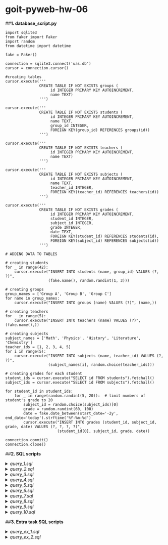 # goit-pyweb-hw-06

##**1. database_script.py**

```
import sqlite3
from faker import Faker
import random
from datetime import datetime

fake = Faker()

connection = sqlite3.connect('uas.db')
cursor = connection.cursor()

#creating tables
cursor.execute('''
               CREATE TABLE IF NOT EXISTS groups (
                    id INTEGER PRIMARY KEY AUTOINCREMENT,
                    name TEXT)
               ''')

cursor.execute('''
               CREATE TABLE IF NOT EXISTS students (
                    id INTEGER PRIMARY KEY AUTOINCREMENT,
                    name TEXT,
                    group_id INTEGER,
                    FOREIGN KEY(group_id) REFERENCES groups(id))
               ''')

cursor.execute('''
               CREATE TABLE IF NOT EXISTS teachers (
                    id INTEGER PRIMARY KEY AUTOINCREMENT,
                    name TEXT)
               ''')

cursor.execute('''
               CREATE TABLE IF NOT EXISTS subjects (
                    id INTEGER PRIMARY KEY AUTOINCREMENT,
                    name TEXT,
                    teacher_id INTEGER,
                    FOREIGN KEY(teacher_id) REFERENCES teachers(id))
               ''')

cursor.execute('''
               CREATE TABLE IF NOT EXISTS grades (
                    id INTEGER PRIMARY KEY AUTOINCREMENT,
                    student_id INTEGER,
                    subject_id INTEGER,
                    grade INTEGER,
                    date TEXT,
                    FOREIGN KEY(student_id) REFERENCES students(id),
                    FOREIGN KEY(subject_id) REFERENCES subjects(id))
               ''')

# ADDING DATA TO TABLES

# creating students
for _ in range(42):
    cursor.execute("INSERT INTO students (name, group_id) VALUES (?, ?)", 
                   (fake.name(), random.randint(1, 3)))

# creating groups
group_names = ['Group A', 'Group B', 'Group C']
for name in group_names:
    cursor.execute("INSERT INTO groups (name) VALUES (?)", (name,))

# creating teachers
for _ in range(5):
    cursor.execute("INSERT INTO teachers (name) VALUES (?)", (fake.name(),))

# creating subjects
subject_names = ['Math', 'Physics', 'History', 'Literature', 'Chemistry']
teacher_ids = [1, 2, 3, 4, 5]
for i in range(5):
    cursor.execute("INSERT INTO subjects (name, teacher_id) VALUES (?, ?)", 
                   (subject_names[i], random.choice(teacher_ids)))

# creating grades for each student
student_ids = cursor.execute("SELECT id FROM students").fetchall()
subject_ids = cursor.execute("SELECT id FROM subjects").fetchall()

for student_id in student_ids:
    for _ in range(random.randint(5, 20)):  # limit numbers of student's grade to 20
        subject_id = random.choice(subject_ids)[0]
        grade = random.randint(60, 100)
        date = fake.date_between(start_date='-2y', end_date='today').strftime('%Y-%m-%d')
        cursor.execute("INSERT INTO grades (student_id, subject_id, grade, date) VALUES (?, ?, ?, ?)", 
                       (student_id[0], subject_id, grade, date))

connection.commit()
connection.close()
```

##**2. SQL scripts**

<details>
  <summary><i>query_1.sql</i></summary>

```
SELECT students.name, AVG(grades.grade) AS avg_grade
FROM students
JOIN grades ON students.id = grades.student_id
GROUP BY students.id
ORDER BY avg_grade DESC
LIMIT 5;
```
</details>

<details>
  <summary><i>query_2.sql</i></summary>

```
SELECT s.name, AVG(g.grade) AS avg_grade
FROM students s 
JOIN grades  g ON s.id = g.student_id
JOIN subjects sub ON g.subject_id = sub.id 
WHERE sub.name = 'Physics' -- subject name
GROUP BY s.id
ORDER BY avg_grade DESC
LIMIT 1;
```
</details>

<details>
  <summary><i>query_3.sql</i></summary>

```
SELECT gr.name, AVG(g.grade) AS avg_grade
FROM grades g
JOIN students s ON g.id = s.id
JOIN groups gr ON s.group_id = gr.id
JOIN subjects sub ON g.subject_id = sub.id
WHERE sub.name = 'Math' -- subject name
GROUP BY gr.id;
```
</details>

<details>
  <summary><i>query_4.sql</i></summary>

```
SELECT AVG(grade) AS avg_grade
FROM grades;
```
</details>

<details>
  <summary><i>query_5.sql</i></summary>

```
SELECT sub.name
FROM subjects sub
JOIN teachers t ON sub.teacher_id = t.id
WHERE t.name = 'Brittney Collins'; -- teacher name
```
</details>

<details>
  <summary><i>query_6.sql</i></summary>

```
SELECT s.name
FROM students s 
JOIN groups gr ON s.group_id = gr.id 
WHERE gr.name = "Group A"; -- group name
```
</details>

<details>
  <summary><i>query_7.sql</i></summary>

```
SELECT s.name, g.grade, g.date
FROM grades g
JOIN students s ON g.student_id = s.id
JOIN groups gr ON s.group_id = gr.id
JOIN subjects sub ON g.subject_id = sub.id 
WHERE gr.name = 'Group B' -- group name 
AND sub.name = 'Literature'; -- subject name
```
</details>

<details>
  <summary><i>query_8.sql</i></summary>

```
SELECT AVG(g.grade) AS avg_grade
FROM grades g
JOIN subjects sub ON g.subject_id = sub.id
JOIN teachers t ON sub.teacher_id = t.id
WHERE t.name = "Brittney Collins"; --teacher name
```
</details>

<details>
  <summary><i>query_9.sql</i></summary>

```
SELECT sub.name
FROM grades g
JOIN subjects sub ON g.subject_id = sub.id
JOIn students s ON g.student_id = s.id 
WHERE s.name = "Joseph Bailey MD"; --student name
```
</details>

<details>
  <summary><i>query_10.sql</i></summary>

```
SELECT sub.name
FROM grades g
JOIN subjects sub ON g.subject_id = sub.id 
JOIN students s ON g.student_id = s.id 
JOIN teachers t ON sub.teacher_id = t.id 
WHERE s.name = 'Joseph Bailey MD' -- student name
AND t.name = 'Brittney Collins'; -- teacher name
```
</details>

##**3. Extra task SQL scripts**
<details>
  <summary><i>query_ex_1.sql</i></summary>

```
SELECT AVG(g.grade) AS avg_grade
FROM grades g
JOIN subjects sub ON g.subject_id = sub.id
JOIN teachers t ON sub.teacher_id = t.id
JOIN students s ON g.student_id = s.id
WHERE t.name = 'Aaron Lynch'  -- teacher name
AND s.name = 'Andrea Weaver'; -- student name
```
</details>

<details>
  <summary><i>query_ex_2.sql</i></summary>

```
SELECT s.name AS student_name, g.grade, g.date
FROM grades g
JOIN students s ON g.student_id = s.id
JOIN groups gr ON s.group_id = gr.id
JOIN subjects sub ON g.subject_id = sub.id
WHERE gr.name = 'Group C'  -- group name
AND sub.name = 'History'  -- subject name
AND g.date = (
    SELECT MAX(g2.date)
    FROM grades g2
    JOIN students s2 ON g2.student_id = s2.id
    WHERE s2.group_id = gr.id
    AND g2.subject_id = sub.id
);
```
</details>

